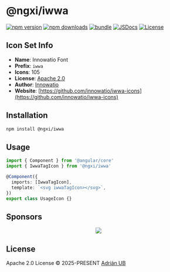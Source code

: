 # @ngxi/iwwa

[![npm version][npm-version-src]][npm-version-href]
[![npm downloads][npm-downloads-src]][npm-downloads-href]
[![bundle][bundle-src]][bundle-href]
[![JSDocs][jsdocs-src]][jsdocs-href]
[![License][license-src]][license-href]

## Icon Set Info

- **Name**: Innowatio Font
- **Prefix**: `iwwa`
- **Icons**: 105
- **License**: [Apache 2.0](https://www.apache.org/licenses/LICENSE-2.0)
- **Author**: [Innowatio](https://github.com/innowatio/iwwa-icons)
- **Website**: [https://github.com/innowatio/iwwa-icons](https://github.com/innowatio/iwwa-icons)

## Installation

```sh
npm install @ngxi/iwwa
```

## Usage

```ts
import { Component } from '@angular/core'
import { IwwaTagIcon } from '@ngxi/iwwa'

@Component({
  imports: [IwwaTagIcon],
  template: `<svg iwwaTagIcon></svg>`,
})
export class UsageIcon {}
```

## Sponsors

<p align="center">
  <a href="https://cdn.jsdelivr.net/gh/adrian-ub/static/sponsors.svg">
    <img src='https://cdn.jsdelivr.net/gh/adrian-ub/static/sponsors.svg'/>
  </a>
</p>

## License

Apache 2.0 License © 2025-PRESENT [Adrián UB](https://github.com/adrian-ub)

<!-- Badges -->

[npm-version-src]: https://img.shields.io/npm/v/@ngxi/iwwa?style=flat&colorA=080f12&colorB=1fa669
[npm-version-href]: https://npmjs.com/package/@ngxi/iwwa
[npm-downloads-src]: https://img.shields.io/npm/dm/@ngxi/iwwa?style=flat&colorA=080f12&colorB=1fa669
[npm-downloads-href]: https://npmjs.com/package/@ngxi/iwwa
[bundle-src]: https://img.shields.io/bundlephobia/minzip/@ngxi/iwwa?style=flat&colorA=080f12&colorB=1fa669&label=minzip
[bundle-href]: https://bundlephobia.com/result?p=@ngxi/iwwa
[license-src]: https://img.shields.io/npm/l/@ngxi/iwwa?style=flat&colorA=080f12&colorB=1fa669
[license-href]: https://github.com/adrian-ub/ngxi/blob/main/LICENSE
[jsdocs-src]: https://img.shields.io/badge/jsdocs-reference-080f12?style=flat&colorA=080f12&colorB=1fa669
[jsdocs-href]: https://www.jsdocs.io/package/@ngxi/iwwa
